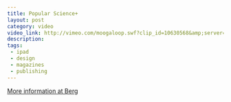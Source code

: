 ```yaml
---
title: Popular Science+
layout: post
category: video
video_link: http://vimeo.com/moogaloop.swf?clip_id=10630568&amp;server=vimeo.com&amp;show_title=1&amp;show_byline=1&amp;show_portrait=0&amp;color=&amp;fullscreen=1
description: 
tags:
 - ipad
 - design
 - magazines
 - publishing
---
```


[More information at Berg][1]

[1]:http://berglondon.com/blog/2010/04/02/popularscienceplus/
